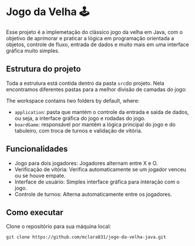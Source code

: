 # Jogo da Velha 🕹️

Esse projeto é a implemetação do clássico jogo da velha em Java, com o objetivo de aprimorar e praticar a lógica em programação orientada a objetos, controle de fluxo, entrada de dados e muito mais em uma interface gráfica muito simples.

## Estrutura do projeto

Toda a estrutura está contida dentro da pasta `src`do projeto. Nela encontramos diferentes pastas para a melhor divisão de camadas do jogo:

The workspace contains two folders by default, where:

- `application`: pasta que mantém o controle da entrada e saída de dados, ou seja, a interface gráfica do jogo e rodadas do jogo.
- `boardGame`: responsável por mantém a lógica principal do jogo e do tabuleiro, com troca de turnos e validação de vitória.

## Funcionalidades

- Jogo para dois jogadores: Jogadores alternam entre X e O.
- Verificação de vitória: Verifica automaticamente se um jogador venceu ou se houve empate.
- Interface de usuário: Simples interface gráfica para interação com o jogo.
- Controle de turnos: Alterna automaticamente entre os jogadores.


## Como executar

Clone o repositório para sua máquina local:
```
git clone https://github.com/mclara831/jogo-da-velha-java.git
```
